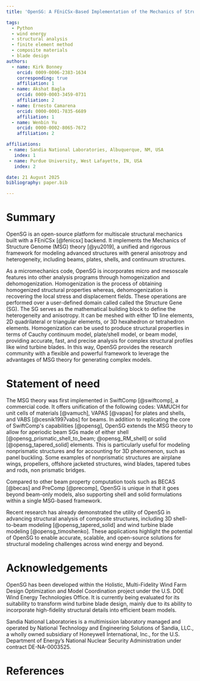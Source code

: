 ```yaml
---
title: 'OpenSG: A FEniCSx-Based Implementation of the Mechanics of Structure Gene with Emphasis on Aperiodic Beams'

tags:
  - Python
  - wind energy
  - structural analysis
  - finite element method
  - composite materials
  - blade design
authors:
  - name: Kirk Bonney
    orcid: 0009-0006-2383-1634
    corresponding: true
    affiliation: 1
  - name: Akshat Bagla
    orcid: 0009-0003-3459-0731
    affiliation: 2
  - name: Ernesto Camarena
    orcid: 0000-0001-7835-6689
    affiliation: 1
  - name: Wenbin Yu
    orcid: 0000-0002-8065-7672
    affiliation: 2

affiliations:
 - name: Sandia National Laboratories, Albuquerque, NM, USA
   index: 1
 - name: Purdue University, West Lafayette, IN, USA
   index: 2

date: 21 August 2025
bibliography: paper.bib

---
```


# Summary

OpenSG is an open-source platform for multiscale structural mechanics built with a FEniCSx [@fenicsx] backend. It implements the Mechanics of Structure Genome (MSG) theory [@yu2019], a unified and rigorous framework for modeling advanced structures with general anisotropy and heterogeneity, including beams, plates, shells, and continuum structures.

As a micromechanics code, OpenSG is incorporates micro and mesoscale features into other analysis programs through homogenization and dehomogenization. Homogenization is the process of obtaining homogenized structural properties whereas, dehomogenization is recovering the local stress and displacement fields. These operations are performed over a user-defined domain called called the Structure Gene (SG). The SG serves as the mathematical building block to define the heterogeneity and anisotropy. It can be meshed with either 1D line elements, 2D quadrilateral or triangular elements, or 3D hexahedron or tetrahedron elements. Homogenization can be used to produce structural properties in terms of Cauchy continuum model, plate/shell model, or beam model, providing accurate, fast, and precise analysis for complex structural profiles like wind turbine blades. In this way, OpenSG provides the research community with a flexible and powerful framework to leverage the advantages of MSG theory for generating complex models. 

# Statement of need

The MSG theory was first implemented in SwiftComp [@swiftcomp], a commercial code. It offers unification of the following codes: VAMUCH for unit cells of materials [@vamuch], VAPAS [@vapas] for plates and shells, and VABS [@cesnik1997vabs] for beams. In addition to replicating the core of SwiftComp's capabilities [@opensg], OpenSG extends the MSG theory to allow for aperiodic beam SGs made of either shell [@opensg_prismatic_shell_to_beam; @opensg_RM_shell] or solid [@opensg_tapered_solid] elements. This is particularly useful for modeling nonprismatic structures and for accounting for 3D phenomenon, such as panel buckling. Some examples of nonprismatic structures are airplane wings, propellers, offshore jacketed structures, wind blades, tapered tubes and rods, non prismatic bridges. 

Compared to other beam property computation tools such as BECAS [@becas] and PreComp [@precomp], OpenSG is unique in that it goes beyond beam-only models, also supporting shell and solid formulations within a single MSG-based framework.

Recent research has already demonstrated the utility of OpenSG in advancing structural analysis of composite structures, including 3D shell-to-beam modeling [@opensg_tapered_solid] and wind turbine blade modeling [@opensg_timoshenko]. These applications highlight the potential of OpenSG to enable accurate, scalable, and open-source solutions for structural modeling challenges across wind energy and beyond. 

# Acknowledgements
OpenSG has been developed within the Holistic, Multi-Fidelity Wind Farm Design Optimization and Model Coordination project under the U.S. DOE Wind Energy Technologies Office. It is currently being evaluated for its suitability to transform wind turbine blade design, mainly due to its ability to incorporate high-fidelity structural details into efficient beam models.

Sandia National Laboratories is a multimission laboratory managed and operated by National Technology and Engineering Solutions of Sandia, LLC., a wholly owned subsidiary of Honeywell International, Inc., for the U.S. Department of Energy’s National Nuclear Security Administration under contract DE-NA-0003525.

# References 
